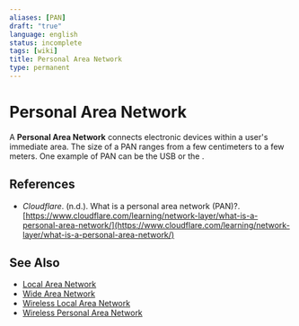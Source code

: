 ```yaml
---
aliases: [PAN]
draft: "true"
language: english
status: incomplete
tags: [wiki]
title: Personal Area Network
type: permanent
---
```


# Personal Area Network

A **Personal Area Network** connects electronic devices within a user's immediate area. The size of a PAN ranges from a few centimeters to a few meters. One example of PAN can be the USB or the .

## References

- _Cloudflare_. (n.d.). <span class="reference-title">What is a personal area network (PAN)?</span>. [https://www.cloudflare.com/learning/network-layer/what-is-a-personal-area-network/](https://www.cloudflare.com/learning/network-layer/what-is-a-personal-area-network/)

## See Also

- [Local Area Network](local-area-network.md)
- [Wide Area Network](wide-area-network.md)
- [Wireless Local Area Network](wireless-local-area-network.md)
- [Wireless Personal Area Network](wireless-personal-area-network.md)

